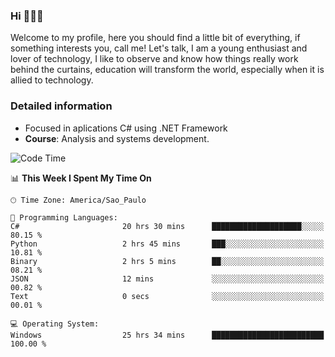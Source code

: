 


### Hi 🙋🏽‍♂️

Welcome to my profile, here you should find a little bit of everything, if something interests you, call me! Let's talk,
I am a young enthusiast and lover of technology, I like to observe and know how things really work behind the curtains, 
education will transform the world, especially when it is allied to technology.

### Detailed information
* Focused in aplications C# using .NET Framework
* **Course**: Analysis and systems development.

<!--START_SECTION:waka-->
![Code Time](http://img.shields.io/badge/Code%20Time-686%20hrs%2019%20mins-blue)

📊 **This Week I Spent My Time On** 

```text
🕑︎ Time Zone: America/Sao_Paulo

💬 Programming Languages: 
C#                       20 hrs 30 mins      ████████████████████░░░░░   80.15 % 
Python                   2 hrs 45 mins       ███░░░░░░░░░░░░░░░░░░░░░░   10.81 % 
Binary                   2 hrs 5 mins        ██░░░░░░░░░░░░░░░░░░░░░░░   08.21 % 
JSON                     12 mins             ░░░░░░░░░░░░░░░░░░░░░░░░░   00.82 % 
Text                     0 secs              ░░░░░░░░░░░░░░░░░░░░░░░░░   00.01 % 

💻 Operating System: 
Windows                  25 hrs 34 mins      █████████████████████████   100.00 % 
```


<!--END_SECTION:waka-->


